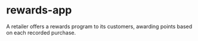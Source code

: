 # rewards-app
A retailer offers a rewards program to its customers, awarding points based on each recorded purchase. 
